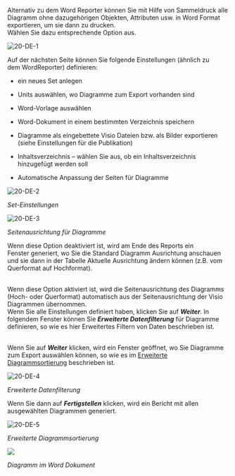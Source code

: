 

Alternativ zu dem Word Reporter können Sie mit Hilfe von Sammeldruck
alle Diagramm ohne dazugehörigen Objekten, Attributen usw. in Word
Format exportieren, um sie dann zu drucken.  
Wählen Sie dazu entsprechende Option aus. 

![20-DE-1](//images.ctfassets.net/6mz8d8cle1nl/5LvRjQDwOcwwWGigOuE2k4/22c233ad2955ef73cf30dce45a4cc829/20-DE-1.png)
  
Auf der nächsten Seite können Sie folgende Einstellungen (ähnlich zu
dem WordReporter) definieren:

-   ein neues Set anlegen
-   Units auswählen, wo Diagramme zum Export vorhanden sind
-   Word-Vorlage auswählen
-   Word-Dokument in einem bestimmten Verzeichnis speichern
-   Diagramme als eingebettete Visio Dateien bzw. als Bilder exportieren
    (siehe Einstellungen für die Publikation)
-   Inhaltsverzeichnis – wählen Sie aus, ob ein Inhaltsverzeichnis
    hinzugefügt werden soll  
      
-   Automatische Anpassung der Seiten für Diagramme 

![20-DE-2](//images.ctfassets.net/6mz8d8cle1nl/tIRnhZwGRJgF3A3hF7RKu/e8c9ef065aca134023985ff8a59aee9f/20-DE-2.png)

*Set-Einstellungen*

![20-DE-3](//images.ctfassets.net/6mz8d8cle1nl/7xXVTSSn8sBN22FJqgXblm/78543e2471acbac1da00f8dc14653c19/20-DE-3.png)

*Seitenausrichtung für Diagramme*

Wenn diese Option deaktiviert ist, wird am Ende des Reports ein
Fenster generiert, wo Sie die Standard Diagramm Ausrichtung anschauen
und sie dann in der Tabelle Aktuelle Ausrichtung ändern können (z.B. vom
Querformat auf Hochformat).  
   
  
Wenn diese Option aktiviert ist, wird die Seitenausrichtung des
Diagramms (Hoch- oder Querformat) automatisch aus der Seitenausrichtung
der Visio Diagrammen übernommen.  
Wenn Sie alle Einstellungen definiert haben, klicken Sie auf
***Weiter***. In folgendem Fenster können Sie ***Erweiterte
Datenfilterung*** für Diagramme definieren, so wie es hier Erweitertes
Filtern von Daten beschrieben ist.  
   
  
Wenn Sie auf ***Weiter*** klicken, wird ein Fenster geöffnet, wo Sie
Diagramme zum Export auswählen können, so wie es im [Erweiterte
Diagrammsortierung](Erweiterte_Diagrammsortierung) beschrieben ist.  

![20-DE-4](//images.ctfassets.net/6mz8d8cle1nl/6nmafuM8vuccoGCKSSaCKE/96c06b1209bcc24f2516623ef3cf0269/20-DE-4.png)

*Erweiterte Datenfilterung*
   
  
Wenn Sie dann auf ***Fertigstellen*** klicken, wird ein Bericht mit
allen ausgewählten Diagrammen generiert.  
  
![20-DE-5](//images.ctfassets.net/6mz8d8cle1nl/5OfzSyHTzRnTlNbIhJSznL/6599228123b83bf35813043f042e6d17/20-DE-5.png)

*Erweiterte Diagrammsortierung*



*![](//images.ctfassets.net/utx1h0gfm1om/448zYhAscEqgEQCqCmiaKu/d597b5615d465351471a71300888239f/1017481.png)*

*Diagramm im Word Dokument*



 


